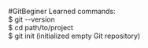 #GitBeginer 
Learned commands:                                                       
$ git --version   
$ cd path/to/project  
$ git init  (initialized empty Git repository)

